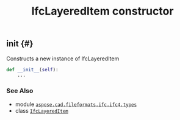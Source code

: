 ﻿---
title: IfcLayeredItem constructor
second_title: Aspose.CAD for Python via .NET API References
description: 
type: docs
weight: 10
url: /python-net/aspose.cad.fileformats.ifc.ifc4.types/ifclayereditem/__init__/
is_root: false
---

## __init__ {#}

Constructs a new instance of IfcLayeredItem



```python
def __init__(self):
    ...
```





### See Also
* module [`aspose.cad.fileformats.ifc.ifc4.types`](../../)
* class [`IfcLayeredItem`](/cad/python-net/aspose.cad.fileformats.ifc.ifc4.types/ifclayereditem)
